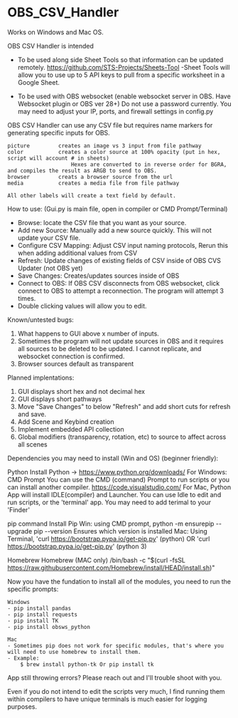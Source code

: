 # OBS_CSV_Handler

Works on Windows and Mac OS. 

OBS CSV Handler is intended 

- To be used along side Sheet Tools so that information can be updated remotely.
        https://github.com/STS-Projects/Sheets-Tool
        -Sheet Tools will allow you to use up to 5 API keys to pull from a specific worksheet in a Google Sheet. 

- To be used with OBS websocket (enable websocket server in OBS. Have Websocket plugin or OBS ver 28+)
        Do not use a password currently. You may need to adjust your IP, ports, and firewall settings in config.py 

OBS CSV Handler can use any CSV file but requires name markers for generating specific inputs for OBS. 

    picture         creates an image vs 3 input from file pathway
    color           creates a color source at 100% opacity (put in hex, script will account # in sheets) 
                        Hexes are converted to in reverse order for BGRA, and compiles the result as ARGB to send to OBS. 
    browser         creats a browser source from the url
    media           creates a media file from file pathway

    All other labels will create a text field by default. 

How to use: (Gui.py is main file, open in compiler or CMD Prompt/Terminal)
- Browse: locate the CSV file that you want as your source.
- Add new Source: Manually add a new source quickly. This will not update your CSV file. 
- Configure CSV Mapping: Adjust CSV input naming protocols, Rerun this when adding additional values from CSV
- Refresh: Update changes of existing fields of CSV inside of OBS CVS Updater (not OBS yet)
- Save Changes: Creates/updates sources inside of OBS
- Connect to OBS: If OBS CSV disconnects from OBS websocket, click connect to OBS to attempt a reconnection. The program will attempt 3 times.
- Double clicking values will allow you to edit. 

Known/untested bugs:
1) What happens to GUI above x number of inputs. 
2) Sometimes the program will not update sources in OBS and it requires all sources to be deleted to be updated. I cannot replicate, and websocket connection is confirmed. 
3) Browser sources default as transparent

    
Planned implentations:
1) GUI displays short hex and not decimal hex
2) GUI displays short pathways
3) Move "Save Changes" to below "Refresh" and add short cuts for refresh and save. 
4) Add Scene and Keybind creation
5) Implement embedded API collection
6) Global modifiers (transparency, rotation, etc) to source to affect across all scenes
    
Dependencies you may need to install (Win and OS) (beginner friendly):

Python
    Install Python -> https://www.python.org/downloads/ 
    For Windows: CMD Prompt
        You can use the CMD (command) Prompt to run scripts or you can install another compiler. 
        https://code.visualstudio.com/
    For Mac, Python App will install IDLE(compiler) and Launcher. You can use Idle to edit and run scripts,  or the 'terminal' app. You may need to add terimal to your 'Finder'

pip command 
    Install Pip
    Win: using CMD prompt, 
        python -m ensurepip --upgrade
        pip --version
            Ensures which version is installed
    Mac: Using Terminal,
    'curl https://bootstrap.pypa.io/get-pip.py'  (python) OR 'curl https://bootstrap.pypa.io/get-pip.py' (python 3) 

Homebrew
    Homebrew (MAC only)
    /bin/bash -c "$(curl -fsSL https://raw.githubusercontent.com/Homebrew/install/HEAD/install.sh)"

Now you have the fundation to install all of the modules, you need to run the specific prompts:

    Windows
    - pip install pandas
    - pip install requests
    - pip install TK
    - pip install obsws_python

    Mac
    - Sometimes pip does not work for specific modules, that's where you will need to use homebrew to install them.
    - Example: 
        $ brew install python-tk Or pip install tk

App still throwing errors? Please reach out and I'll trouble shoot with you. 

Even if you do not intend to edit the scripts very much, I find running them within compilers to have unique terminals is much easier for logging purposes. 